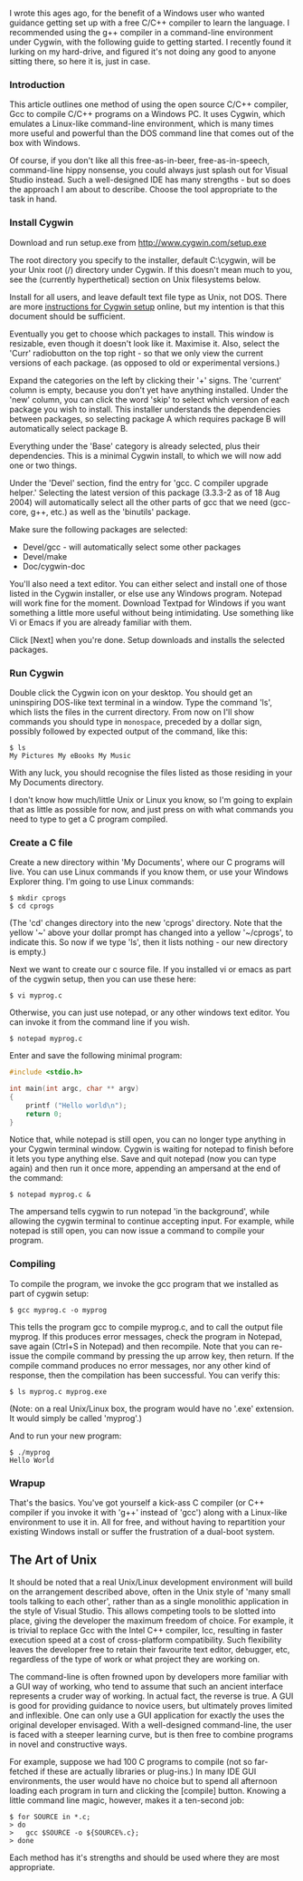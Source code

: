 <!--
.. title: Writing C/C++ on Windows using g++ under Cygwin
.. slug: writing-cc-on-windows-using-g-under-cygwin
.. date: 2008-07-09 22:57:50-05:00
.. tags: software
.. link: 
.. description: 
.. type: text
-->


I wrote this ages ago, for the benefit of a Windows user who wanted
guidance getting set up with a free C/C++ compiler to learn the
language. I recommended using the g++ compiler in a command-line
environment under Cygwin, with the following guide to getting started. I
recently found it lurking on my hard-drive, and figured it's not doing
any good to anyone sitting there, so here it is, just in case.

### Introduction

This article outlines one method of using the open source C/C++
compiler, Gcc to compile C/C++ programs on a Windows PC. It uses Cygwin,
which emulates a Linux-like command-line environment, which is many
times more useful and powerful than the DOS command line that comes out
of the box with Windows.

Of course, if you don't like all this free-as-in-beer,
free-as-in-speech, command-line hippy nonsense, you could always just
splash out for Visual Studio instead. Such a well-designed IDE has many
strengths - but so does the approach I am about to describe. Choose the
tool appropriate to the task in hand.

### Install Cygwin

Download and run setup.exe from <http://www.cygwin.com/setup.exe>

The root directory you specify to the installer, default C:\\cygwin,
will be your Unix root (/) directory under Cygwin. If this doesn't mean
much to you, see the (currently hyperthetical) section on Unix
filesystems below.

Install for all users, and leave default text file type as Unix, not
DOS. There are more [instructions for Cygwin
setup](%20http://www.cygwin.com/cygwin-ug-net/setup-net.html) online,
but my intention is that this document should be sufficient.

Eventually you get to choose which packages to install. This window is
resizable, even though it doesn't look like it. Maximise it. Also,
select the 'Curr' radiobutton on the top right - so that we only view
the current versions of each package. (as opposed to old or experimental
versions.)

Expand the categories on the left by clicking their '+' signs. The
'current' column is empty, because you don't yet have anything
installed. Under the 'new' column, you can click the word 'skip' to
select which version of each package you wish to install. This installer
understands the dependencies between packages, so selecting package A
which requires package B will automatically select package B.

Everything under the 'Base' category is already selected, plus their
dependencies. This is a minimal Cygwin install, to which we will now add
one or two things.

Under the 'Devel' section, find the entry for 'gcc. C compiler upgrade
helper.' Selecting the latest version of this package (3.3.3-2 as of 18
Aug 2004) will automatically select all the other parts of gcc that we
need (gcc-core, g++, etc.) as well as the 'binutils' package.

Make sure the following packages are selected:

-   Devel/gcc - will automatically select some other packages
-   Devel/make
-   Doc/cygwin-doc

You'll also need a text editor. You can either select and install one of
those listed in the Cygwin installer, or else use any Windows program.
Notepad will work fine for the moment. Download Textpad for Windows if
you want something a little more useful without being intimidating. Use
something like Vi or Emacs if you are already familiar with them.

Click [Next] when you're done. Setup downloads and installs the
selected packages.

### Run Cygwin

Double click the Cygwin icon on your desktop. You should get an
uninspiring DOS-like text terminal in a window. Type the command 'ls',
which lists the files in the current directory. From now on I'll show
commands you should type in `monospace`, preceded by a dollar sign,
possibly followed by expected output of the command, like this:

``` shell_session
$ ls
My Pictures My eBooks My Music
```

With any luck, you should recognise the files listed as those residing
in your My Documents directory.

I don't know how much/little Unix or Linux you know, so I'm going to
explain that as little as possible for now, and just press on with what
commands you need to type to get a C program compiled.

### Create a C file

Create a new directory within 'My Documents', where our C programs will
live. You can use Linux commands if you know them, or use your Windows
Explorer thing. I'm going to use Linux commands:

``` shell_session
$ mkdir cprogs
$ cd cprogs
```

(The 'cd' changes directory into the new 'cprogs' directory. Note that
the yellow '\~' above your dollar prompt has changed into a yellow
'\~/cprogs', to indicate this. So now if we type 'ls', then it lists
nothing - our new directory is empty.)

Next we want to create our c source file. If you installed vi or emacs
as part of the cygwin setup, then you can use these here:

``` shell_session
$ vi myprog.c
```

Otherwise, you can just use notepad, or any other windows text editor.
You can invoke it from the command line if you wish.

``` shell_session
$ notepad myprog.c
```

Enter and save the following minimal program:

``` cpp
#include <stdio.h>

int main(int argc, char ** argv)
{
    printf ("Hello world\n");
    return 0;
}
```

Notice that, while notepad is still open, you can no longer type
anything in your Cygwin terminal window. Cygwin is waiting for notepad
to finish before it lets you type anything else. Save and quit notepad
(now you can type again) and then run it once more, appending an
ampersand at the end of the command:

``` shell_session
$ notepad myprog.c &
```

The ampersand tells cygwin to run notepad 'in the background', while
allowing the cygwin terminal to continue accepting input. For example,
while notepad is still open, you can now issue a command to compile your
program.

### Compiling

To compile the program, we invoke the gcc program that we installed as
part of cygwin setup:

``` shell_session
$ gcc myprog.c -o myprog
```

This tells the program gcc to compile myprog.c, and to call the output
file myprog. If this produces error messages, check the program in
Notepad, save again (Ctrl+S in Notepad) and then recompile. Note that
you can re-issue the compile command by pressing the up arrow key, then
return. If the compile command produces no error messages, nor any other
kind of response, then the compilation has been successful. You can
verify this:

``` shell_session
$ ls myprog.c myprog.exe
```

(Note: on a real Unix/Linux box, the program would have no '.exe'
extension. It would simply be called 'myprog'.)

And to run your new program:

``` shell_session
$ ./myprog
Hello World
```

### Wrapup

That's the basics. You've got yourself a kick-ass C compiler (or C++
compiler if you invoke it with 'g++' instead of 'gcc') along with a
Linux-like environment to use it in. All for free, and without having to
repartition your existing Windows install or suffer the frustration of a
dual-boot system.

The Art of Unix
---------------

It should be noted that a real Unix/Linux development environment will
build on the arrangement described above, often in the Unix style of
'many small tools talking to each other', rather than as a single
monolithic application in the style of Visual Studio. This allows
competing tools to be slotted into place, giving the developer the
maximum freedom of choice. For example, it is trivial to replace Gcc
with the Intel C++ compiler, Icc, resulting in faster execution speed at
a cost of cross-platform compatibility. Such flexibility leaves the
developer free to retain their favourite text editor, debugger, etc,
regardless of the type of work or what project they are working on.

The command-line is often frowned upon by developers more familiar with
a GUI way of working, who tend to assume that such an ancient interface
represents a cruder way of working. In actual fact, the reverse is true.
A GUI is good for providing guidance to novice users, but ultimately
proves limited and inflexible. One can only use a GUI application for
exactly the uses the original developer envisaged. With a well-designed
command-line, the user is faced with a steeper learning curve, but is
then free to combine programs in novel and constructive ways.

For example, suppose we had 100 C programs to compile (not so
far-fetched if these are actually libraries or plug-ins.) In many IDE
GUI environments, the user would have no choice but to spend all
afternoon loading each program in turn and clicking the [compile]
button. Knowing a little command line magic, however, makes it a
ten-second job:

``` shell_session
$ for SOURCE in *.c;
> do
>   gcc $SOURCE -o ${SOURCE%.c};
> done
```

Each method has it's strengths and should be used where they are most
appropriate.